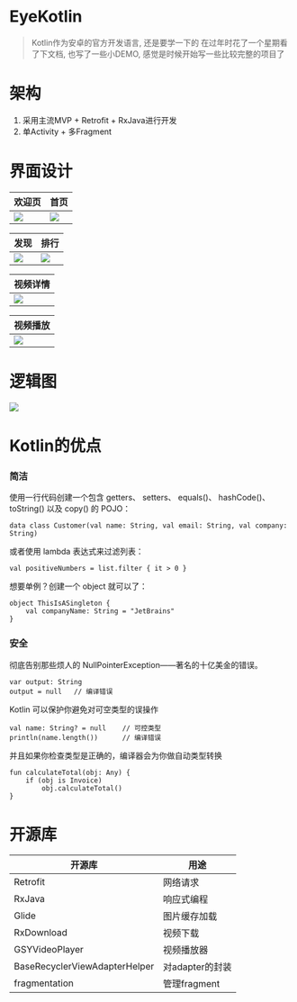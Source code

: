 # EyeKotlin
> Kotlin作为安卓的官方开发语言, 还是要学一下的 在过年时花了一个星期看了下文档, 也写了一些小DEMO, 感觉是时候开始写一些比较完整的项目了

# 架构
1. 采用主流MVP + Retrofit + RxJava进行开发
2. 单Activity + 多Fragment

# 界面设计
欢迎页 | 首页
-- | --
![](https://github.com/qiu-yongheng/EyeKotlin/blob/master/image/img_1.png) | ![](https://github.com/qiu-yongheng/EyeKotlin/blob/master/image/img_2.png)

发现 | 排行
-- | --
![](https://github.com/qiu-yongheng/EyeKotlin/blob/master/image/img_3.png) | ![](https://github.com/qiu-yongheng/EyeKotlin/blob/master/image/img_4.png)

视频详情 |
-- |
![](https://github.com/qiu-yongheng/EyeKotlin/blob/master/image/img_5.png) |

视频播放 |
-- |
![](https://github.com/qiu-yongheng/EyeKotlin/blob/master/image/img_6.png) |

# 逻辑图
![](https://github.com/qiu-yongheng/EyeKotlin/blob/master/image/uml.png)

# Kotlin的优点
### 简洁
使用一行代码创建一个包含 getters、 setters、 equals()、 hashCode()、 toString() 以及 copy() 的 POJO：
```
data class Customer(val name: String, val email: String, val company: String)
```
或者使用 lambda 表达式来过滤列表：
```
val positiveNumbers = list.filter { it > 0 }
```
想要单例？创建一个 object 就可以了：
```
object ThisIsASingleton {
    val companyName: String = "JetBrains"
}
```

### 安全
彻底告别那些烦人的 NullPointerException——著名的十亿美金的错误。
```
var output: String
output = null   // 编译错误
```
Kotlin 可以保护你避免对可空类型的误操作
```
val name: String? = null    // 可控类型
println(name.length())      // 编译错误
```
并且如果你检查类型是正确的，编译器会为你做自动类型转换
```
fun calculateTotal(obj: Any) {
    if (obj is Invoice)
        obj.calculateTotal()
}
```

# 开源库
开源库 | 用途
-- | --
Retrofit | 网络请求
RxJava | 响应式编程
Glide | 图片缓存加载
RxDownload | 视频下载
GSYVideoPlayer | 视频播放器
BaseRecyclerViewAdapterHelper | 对adapter的封装
fragmentation | 管理fragment
